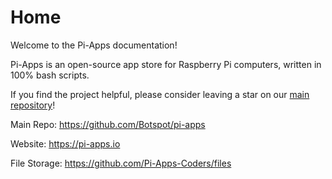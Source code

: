 # Home

Welcome to the Pi-Apps documentation!

Pi-Apps is an open-source app store for Raspberry Pi computers, written in 100% bash scripts.

If you find the project helpful, please consider leaving a star on our [main repository](https://github.com/Botspot/pi-apps)!

Main Repo: https://github.com/Botspot/pi-apps

Website: https://pi-apps.io

File Storage: https://github.com/Pi-Apps-Coders/files
